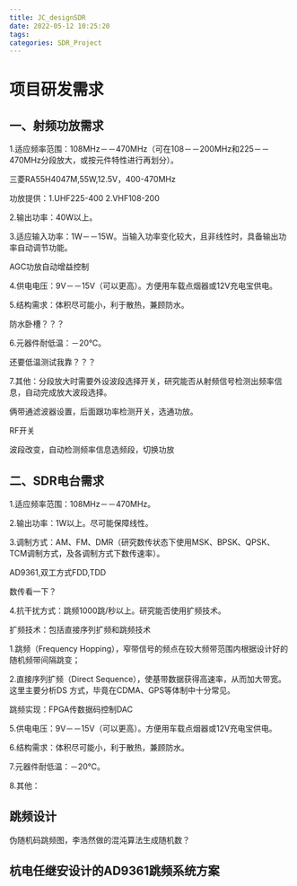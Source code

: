 ```yaml
---
title: JC_designSDR
date: 2022-05-12 10:25:20
tags:
categories: SDR_Project
---
```

# 项目研发需求
## 一、射频功放需求
1.适应频率范围：108MHz－－470MHz（可在108－－200MHz和225－－470MHz分段放大，或按元件特性进行再划分）。

三菱RA55H4047M,55W,12.5V，400-470MHz

功放提供：1.UHF225-400 2.VHF108-200

2.输出功率：40W以上。

3.适应输入功率：1W－－15W。当输入功率变化较大，且非线性时，具备输出功率自动调节功能。

AGC功放自动增益控制

4.供电电压：9V－－15V（可以更高）。方便用车载点烟器或12V充电宝供电。

5.结构需求：体积尽可能小，利于散热，兼顾防水。

防水卧槽？？？

6.元器件耐低温：－20℃。

还要低温测试我靠？？？

7.其他：分段放大时需要外设波段选择开关，研究能否从射频信号检测出频率信息，自动完成放大波段选择。

俩带通滤波器设置，后面跟功率检测开关，选通功放。

RF开关

波段改变，自动检测频率信息选频段，切换功放

## 二、SDR电台需求
1.适应频率范围：108MHz－－470MHz。

2.输出功率：1W以上。尽可能保障线性。

3.调制方式：AM、FM、DMR（研究数传状态下使用MSK、BPSK、QPSK、TCM调制方式，及各调制方式下数传速率）。

AD9361,双工方式FDD,TDD

数传看一下？

4.抗干扰方式：跳频1000跳/秒以上。研究能否使用扩频技术。

扩频技术：包括直接序列扩频和跳频技术

1.跳频（Frequency Hopping），窄带信号的频点在较大频带范围内根据设计好的随机频带间隔跳变；

2.直接序列扩频（Direct Sequence），使基带数据获得高速率，从而加大带宽。这里主要分析DS 方式，毕竟在CDMA、GPS等体制中十分常见。

跳频实现：FPGA传数据码控制DAC

5.供电电压：9V－－15V（可以更高）。方便用车载点烟器或12V充电宝供电。

6.结构需求：体积尽可能小，利于散热，兼顾防水。

7.元器件耐低温：－20℃。

8.其他：

## 跳频设计
伪随机码跳频图，李浩然做的混沌算法生成随机数？

## 杭电任继安设计的AD9361跳频系统方案

